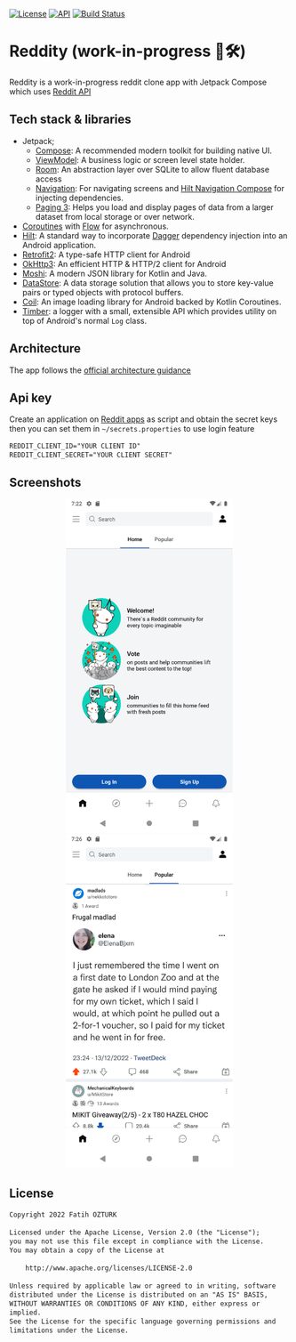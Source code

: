 [![License](https://img.shields.io/badge/License-Apache_2.0-blue.svg)](https://opensource.org/licenses/Apache-2.0) [![API](https://img.shields.io/badge/API-21%2B-brightgreen.svg?style=flat)](https://android-arsenal.com/api?level=21) [![Build Status](https://github.com/fatih-ozturk/Reddity/actions/workflows/android.yml/badge.svg)](https://github.com/fatih-ozturk/Reddity/actions/workflows/android.yml)

# Reddity (work-in-progress 🚧🛠️)

Reddity is a work-in-progress reddit clone app with Jetpack Compose which uses [Reddit API](https://www.reddit.com/dev/api/)

## Tech stack & libraries
- Jetpack;
    - [Compose](https://developer.android.com/jetpack/compose): A recommended modern toolkit for building native UI.
    - [ViewModel](https://developer.android.com/topic/libraries/architecture/viewmodel): A business logic or screen level state holder.
    - [Room](https://developer.android.com/training/data-storage/room): An abstraction layer over SQLite to allow fluent database access
    - [Navigation](https://developer.android.com/jetpack/compose/navigation): For navigating screens and [Hilt Navigation Compose](https://developer.android.com/jetpack/compose/libraries#hilt) for injecting dependencies.
    - [Paging 3](https://developer.android.com/topic/libraries/architecture/paging/v3-overview): Helps you load and display pages of data from a larger dataset from local storage or over network.
- [Coroutines](https://developer.android.com/kotlin/coroutines) with [Flow](https://developer.android.com/kotlin/flow) for asynchronous.
- [Hilt](https://dagger.dev/hilt/): A standard way to incorporate [Dagger](https://github.com/google/dagger) dependency injection into an Android application.
- [Retrofit2](https://square.github.io/retrofit/ "Retrofit2"): A type-safe HTTP client for Android
- [OkHttp3](https://github.com/square/okhttp): An efficient HTTP & HTTP/2 client for Android
- [Moshi](https://github.com/square/moshi): A modern JSON library for Kotlin and Java.
- [DataStore](https://developer.android.com/topic/libraries/architecture/datastore): A data storage solution that allows you to store key-value pairs or typed objects with protocol buffers. 
- [Coil](https://github.com/coil-kt/coil): An image loading library for Android backed by Kotlin Coroutines. 
- [Timber](https://github.com/JakeWharton/timber): a logger with a small, extensible API which provides utility on top of Android's normal ```Log``` class.

## Architecture
The app follows the [official architecture guidance](https://developer.android.com/topic/architecture)
## Api key

Create an application on [Reddit apps](https://www.reddit.com/prefs/apps/) as script and obtain the secret keys then you can set them in ```~/secrets.properties``` to use login feature
```
REDDIT_CLIENT_ID="YOUR CLIENT ID"
REDDIT_CLIENT_SECRET="YOUR CLIENT SECRET"
```
## Screenshots

<p align="center">
<img src="art/home.png" width="300px" />
<img src="art/popular.png" width="300px" />
</p>

## License

```
Copyright 2022 Fatih OZTURK

Licensed under the Apache License, Version 2.0 (the "License");
you may not use this file except in compliance with the License.
You may obtain a copy of the License at

    http://www.apache.org/licenses/LICENSE-2.0

Unless required by applicable law or agreed to in writing, software
distributed under the License is distributed on an "AS IS" BASIS,
WITHOUT WARRANTIES OR CONDITIONS OF ANY KIND, either express or implied.
See the License for the specific language governing permissions and
limitations under the License.
```